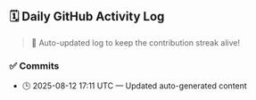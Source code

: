 ## 🗓️ Daily GitHub Activity Log

> 🤖 Auto-updated log to keep the contribution streak alive!

### ✅ Commits

- 🕒 2025-08-12 17:11 UTC — Updated auto-generated content

